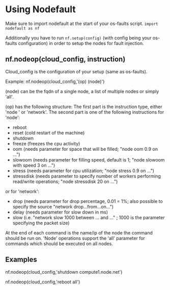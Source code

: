 # Using Nodefault

Make sure to import nodefault at the start of your os-faults script.
`import nodefault as nf`

Additionally you have to run `nf.setup(config)` (with config being your os-faults configuration) in order to setup the nodes for fault injection.

## nf.nodeop(cloud_config, instruction)

Cloud_config is the configuration of your setup (same as os-faults).

Example: nf.nodeop(cloud_config,'(op) (node)')

(node) can be the fqdn of a single node, a list of multiple nodes or simply 'all'.

(op) has the following structure:
The first part is the instruction type, either 'node ' or 'network'.
The second part is one of the following instructions for 'node':
* reboot
* reset (cold restart of the machine)
* shutdown
* freeze (freezes the cpu activity)
* oom (needs parameter for space that will be filled; "node oom 0.9 on ...")
* slowoom  (needs parameter for filling speed, default is 1; "node slowoom with speed 3 on ...")
* stress (needs parameter for cpu utilization; "node stress 0.9 on ...")
* stressdisk (needs parameter to specify number of workers performing read/write operations; "node stressdisk 20 on ...")

or for 'network':
* drop (needs parameter for drop percentage, 0.01 = 1%; also possible to specify the source "network drop...from...on...")
* delay (needs parameter for slow down in ms)
* slow (i.e. "network slow 1000 between ... and ..." ; 1000 is the parameter specifying the packet size)

At the end of each command is the name/ip of the node the command should be run on.
'Node' operations support the 'all' parameter for commands which should be executed on all nodes.

## Examples

nf.nodeop(cloud_config,'shutdown compute1.node.net')

nf.nodeop(cloud_config,'reboot all')
